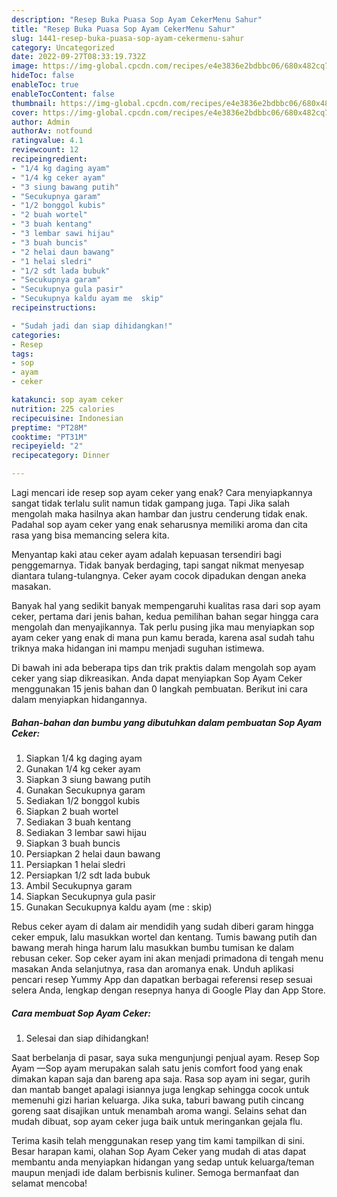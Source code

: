 ```yaml
---
description: "Resep Buka Puasa Sop Ayam CekerMenu Sahur"
title: "Resep Buka Puasa Sop Ayam CekerMenu Sahur"
slug: 1441-resep-buka-puasa-sop-ayam-cekermenu-sahur
category: Uncategorized
date: 2022-09-27T08:33:19.732Z
image: https://img-global.cpcdn.com/recipes/e4e3836e2bdbbc06/680x482cq70/sop-ayam-ceker-foto-resep-utama.jpg
hideToc: false
enableToc: true
enableTocContent: false
thumbnail: https://img-global.cpcdn.com/recipes/e4e3836e2bdbbc06/680x482cq70/sop-ayam-ceker-foto-resep-utama.jpg
cover: https://img-global.cpcdn.com/recipes/e4e3836e2bdbbc06/680x482cq70/sop-ayam-ceker-foto-resep-utama.jpg
author: Admin
authorAv: notfound
ratingvalue: 4.1
reviewcount: 12
recipeingredient:
- "1/4 kg daging ayam"
- "1/4 kg ceker ayam"
- "3 siung bawang putih"
- "Secukupnya garam"
- "1/2 bonggol kubis"
- "2 buah wortel"
- "3 buah kentang"
- "3 lembar sawi hijau"
- "3 buah buncis"
- "2 helai daun bawang"
- "1 helai sledri"
- "1/2 sdt lada bubuk"
- "Secukupnya garam"
- "Secukupnya gula pasir"
- "Secukupnya kaldu ayam me  skip"
recipeinstructions:

- "Sudah jadi dan siap dihidangkan!"
categories:
- Resep
tags:
- sop
- ayam
- ceker

katakunci: sop ayam ceker 
nutrition: 225 calories
recipecuisine: Indonesian
preptime: "PT28M"
cooktime: "PT31M"
recipeyield: "2"
recipecategory: Dinner

---
```



Lagi mencari ide resep sop ayam ceker yang enak? Cara menyiapkannya sangat tidak terlalu sulit namun tidak gampang juga. Tapi Jika salah mengolah maka hasilnya akan hambar dan justru cenderung tidak enak. Padahal sop ayam ceker yang enak seharusnya memiliki aroma dan cita rasa yang bisa memancing selera kita.


Menyantap kaki atau ceker ayam adalah kepuasan tersendiri bagi penggemarnya. Tidak banyak berdaging, tapi sangat nikmat menyesap diantara tulang-tulangnya. Ceker ayam cocok dipadukan dengan aneka masakan.

Banyak hal yang sedikit banyak mempengaruhi kualitas rasa dari sop ayam ceker, pertama dari jenis bahan, kedua pemilihan bahan segar hingga cara mengolah dan menyajikannya. Tak perlu pusing jika mau menyiapkan sop ayam ceker yang enak di mana pun kamu berada, karena asal sudah tahu triknya maka hidangan ini mampu menjadi suguhan istimewa.


Di bawah ini ada beberapa tips dan trik praktis dalam mengolah sop ayam ceker yang siap dikreasikan. Anda dapat menyiapkan Sop Ayam Ceker menggunakan 15 jenis bahan dan 0 langkah pembuatan. Berikut ini cara dalam menyiapkan hidangannya.

<!--inarticleads1-->

##### Bahan-bahan dan bumbu yang dibutuhkan dalam pembuatan Sop Ayam Ceker:

1. Siapkan 1/4 kg daging ayam
1. Gunakan 1/4 kg ceker ayam
1. Siapkan 3 siung bawang putih
1. Gunakan Secukupnya garam
1. Sediakan 1/2 bonggol kubis
1. Siapkan 2 buah wortel
1. Sediakan 3 buah kentang
1. Sediakan 3 lembar sawi hijau
1. Siapkan 3 buah buncis
1. Persiapkan 2 helai daun bawang
1. Persiapkan 1 helai sledri
1. Persiapkan 1/2 sdt lada bubuk
1. Ambil Secukupnya garam
1. Siapkan Secukupnya gula pasir
1. Gunakan Secukupnya kaldu ayam (me : skip)


Rebus ceker ayam di dalam air mendidih yang sudah diberi garam hingga ceker empuk, lalu masukkan wortel dan kentang. Tumis bawang putih dan bawang merah hinga harum lalu masukkan bumbu tumisan ke dalam rebusan ceker. Sop ceker ayam ini akan menjadi primadona di tengah menu masakan Anda selanjutnya, rasa dan aromanya enak. Unduh aplikasi pencari resep Yummy App dan dapatkan berbagai referensi resep sesuai selera Anda, lengkap dengan resepnya hanya di Google Play dan App Store. 

<!--inarticleads2-->

##### Cara membuat Sop Ayam Ceker:


1. Selesai dan siap dihidangkan!

Saat berbelanja di pasar, saya suka mengunjungi penjual ayam. Resep Sop Ayam —Sop ayam merupakan salah satu jenis comfort food yang enak dimakan kapan saja dan bareng apa saja. Rasa sop ayam ini segar, gurih dan mantab banget apalagi isiannya juga lengkap sehingga cocok untuk memenuhi gizi harian keluarga. Jika suka, taburi bawang putih cincang goreng saat disajikan untuk menambah aroma wangi. Selains sehat dan mudah dibuat, sop ayam ceker juga baik untuk meringankan gejala flu. 

Terima kasih telah menggunakan resep yang tim kami tampilkan di sini. Besar harapan kami, olahan Sop Ayam Ceker yang mudah di atas dapat membantu anda menyiapkan hidangan yang sedap untuk keluarga/teman maupun menjadi ide dalam berbisnis kuliner. Semoga bermanfaat dan selamat mencoba!
